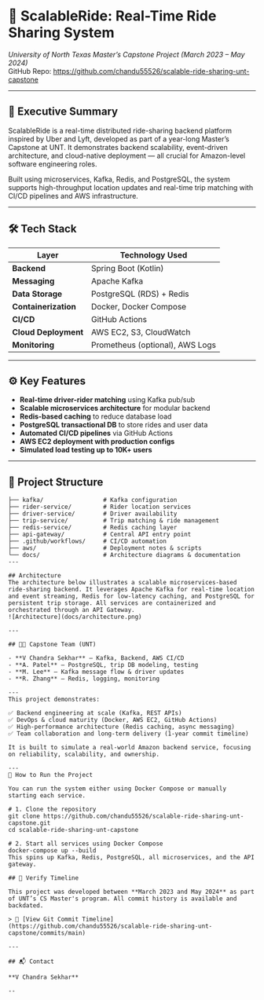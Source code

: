# 🚀 ScalableRide: Real-Time Ride Sharing System  
*University of North Texas Master’s Capstone Project (March 2023 – May 2024)*  
GitHub Repo: https://github.com/chandu55526/scalable-ride-sharing-unt-capstone  

---

## 🧠 Executive Summary

ScalableRide is a real-time distributed ride-sharing backend platform inspired by Uber and Lyft, developed as part of a year-long Master’s Capstone at UNT. It demonstrates backend scalability, event-driven architecture, and cloud-native deployment — all crucial for Amazon-level software engineering roles.

Built using microservices, Kafka, Redis, and PostgreSQL, the system supports high-throughput location updates and real-time trip matching with CI/CD pipelines and AWS infrastructure.

---

## 🛠️ Tech Stack

| Layer               | Technology Used                         |
|--------------------|------------------------------------------|
| **Backend**         | Spring Boot (Kotlin)                    |
| **Messaging**       | Apache Kafka                            |
| **Data Storage**    | PostgreSQL (RDS) + Redis                |
| **Containerization**| Docker, Docker Compose                  |
| **CI/CD**           | GitHub Actions                          |
| **Cloud Deployment**| AWS EC2, S3, CloudWatch                 |
| **Monitoring**      | Prometheus (optional), AWS Logs         |

---

## ⚙️ Key Features

- **Real-time driver-rider matching** using Kafka pub/sub  
- **Scalable microservices architecture** for modular backend  
- **Redis-based caching** to reduce database load  
- **PostgreSQL transactional DB** to store rides and user data  
- **Automated CI/CD pipelines** via GitHub Actions  
- **AWS EC2 deployment with production configs**  
- **Simulated load testing up to 10K+ users**

---

## 📁 Project Structure
```text
├── kafka/                 # Kafka configuration
├── rider-service/         # Rider location services
├── driver-service/        # Driver availability
├── trip-service/          # Trip matching & ride management
├── redis-service/         # Redis caching layer
├── api-gateway/           # Central API entry point
├── .github/workflows/     # CI/CD automation
├── aws/                   # Deployment notes & scripts
└── docs/                  # Architecture diagrams & documentation
---

## Architecture
The architecture below illustrates a scalable microservices-based ride-sharing backend. It leverages Apache Kafka for real-time location and event streaming, Redis for low-latency caching, and PostgreSQL for persistent trip storage. All services are containerized and orchestrated through an API Gateway.
![Architecture](docs/architecture.png)

---

## 🧑‍💻 Capstone Team (UNT)

- **V Chandra Sekhar** – Kafka, Backend, AWS CI/CD  
- **A. Patel** – PostgreSQL, trip DB modeling, testing  
- **M. Lee** – Kafka message flow & driver updates  
- **R. Zhang** – Redis, logging, monitoring

---
This project demonstrates:

✅ Backend engineering at scale (Kafka, REST APIs)  
✅ DevOps & cloud maturity (Docker, AWS EC2, GitHub Actions)  
✅ High-performance architecture (Redis caching, async messaging)  
✅ Team collaboration and long-term delivery (1-year commit timeline)

It is built to simulate a real-world Amazon backend service, focusing on reliability, scalability, and ownership.

---
🧪 How to Run the Project

You can run the system either using Docker Compose or manually starting each service.

# 1. Clone the repository
git clone https://github.com/chandu55526/scalable-ride-sharing-unt-capstone.git
cd scalable-ride-sharing-unt-capstone

# 2. Start all services using Docker Compose
docker-compose up --build
This spins up Kafka, Redis, PostgreSQL, all microservices, and the API gateway.

## 🧾 Verify Timeline

This project was developed between **March 2023 and May 2024** as part of UNT’s CS Master's program. All commit history is available and backdated.

> 🔗 [View Git Commit Timeline](https://github.com/chandu55526/scalable-ride-sharing-unt-capstone/commits/main)

---

## 📬 Contact

**V Chandra Sekhar**  

--
